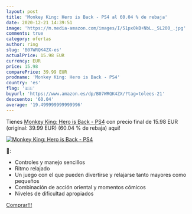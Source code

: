 ```yaml
---
layout: post
title: 'Monkey King: Hero is Back - PS4 al 60.04 % de rebaja'
date: 2020-12-21 14:39:51
image: 'https://m.media-amazon.com/images/I/51px0kB+NbL._SL200_.jpg'
comments: true
category: ofertas
author: ring
slug: 'B07WRQK4ZX-es'
actualPrice: 15.98 EUR
currency: EUR
price: 15.98
comparePrice: 39.99 EUR
prodname: 'Monkey King: Hero is Back - PS4'
country: 'es'
flag: '🇪🇸'
buyurl: 'https://www.amazon.es/dp/B07WRQK4ZX/?tag=tolees-21'
descuento: '60.04'
average: '19.499999999999996'
---
```


Tienes [Monkey King: Hero is Back - PS4](https://www.amazon.es/dp/B07WRQK4ZX/?tag=tolees-21) con precio final de  15.98 EUR (original: 39.99 EUR) (60.04 %  de rebaja) aqui!

[![Monkey King: Hero is Back - PS4](https://m.media-amazon.com/images/I/51px0kB+NbL._SL200_.jpg)](https://www.amazon.es/dp/B07WRQK4ZX/?tag=tolees-21)

🔎:

- Controles y manejo sencillos
- Ritmo relajado
- Un juego con el que pueden divertirse y relajarse tanto mayores como pequeños
- Combinación de acción oriental y momentos cómicos
- Niveles de dificultad apropiados

[Comprar!!!](https://www.amazon.es/dp/B07WRQK4ZX/?tag=tolees-21)
